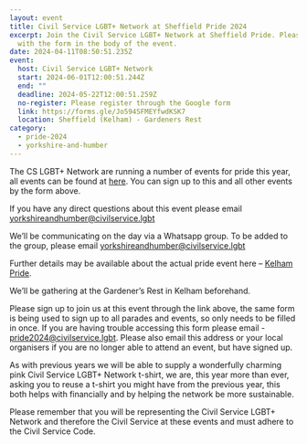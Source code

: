 ```yaml
---
layout: event
title: Civil Service LGBT+ Network at Sheffield Pride 2024
excerpt: Join the Civil Service LGBT+ Network at Sheffield Pride. Please sign up
  with the form in the body of the event.
date: 2024-04-11T08:50:51.235Z
event:
  host: Civil Service LGBT+ Network
  start: 2024-06-01T12:00:51.244Z
  end: ""
  deadline: 2024-05-22T12:00:51.259Z
  no-register: Please register through the Google form
  link: https://forms.gle/Jo594SFMEYfwdKSK7
  location: Sheffield (Kelham) - Gardeners Rest
category:
  - pride-2024
  - yorkshire-and-humber
---
```

The CS LGBT+ Network are running a number of events for pride this year, all events can be found at [here](https://www.civilservice.lgbt/pride-2024/). You can sign up to this and all other events by the form above.

If you have any direct questions about this event please email [yorkshireandhumber@civilservice.lgbt](mailto:yorkshireandhumber@civilservice.lgbt)

We’ll be communicating on the day via a Whatsapp group. To be added to the group, please email [yorkshireandhumber@civilservice.lgbt](mailto:yorkshireandhumber@civilservice.lgbt)

Further details may be available about the actual pride event here – [Kelham Pride](https://www.kelhampride.com/).

We’ll be gathering at the Gardener’s Rest in Kelham beforehand.

Please sign up to join us at this event through the link above, the same form is being used to sign up to all parades and events, so only needs to be filled in once. If you are having trouble accessing this form please email - [pride2024@civilservice.lgbt](mailto:pride2024@civilservice.lgbt). Please also email this address or your local organisers if you are no longer able to attend an event, but have signed up.

As with previous years we will be able to supply a wonderfully charming pink Civil Service LGBT+ Network t-shirt, we are, this year more than ever, asking you to reuse a t-shirt you might have from the previous year, this both helps with financially and by helping the network be more sustainable. 

Please remember that you will be representing the Civil Service LGBT+ Network and therefore the Civil Service at these events and must adhere to the Civil Service Code.